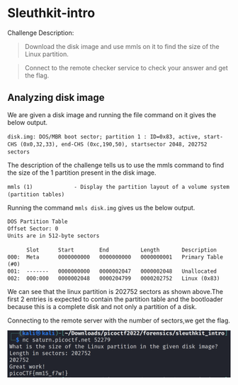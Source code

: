 # Sleuthkit-intro

Challenge Description:

> Download the disk image and use mmls on it to find the size of the Linux partition.

> Connect to the remote checker service to check your answer and get the flag.

## Analyzing disk image

We are given a disk image and running the file command on it gives the below output.

`disk.img: DOS/MBR boot sector; partition 1 : ID=0x83, active, start-CHS (0x0,32,33), end-CHS (0xc,190,50), startsector 2048, 202752 sectors`

The description of the challenge tells us to use the mmls command to find the size of the 1 partition present in the disk image.

`mmls (1)             - Display the partition layout of a volume system (partition tables)`

Running the command `mmls disk.img` gives us the below output.

```
DOS Partition Table
Offset Sector: 0
Units are in 512-byte sectors

      Slot      Start        End          Length       Description
000:  Meta      0000000000   0000000000   0000000001   Primary Table (#0)
001:  -------   0000000000   0000002047   0000002048   Unallocated
002:  000:000   0000002048   0000204799   0000202752   Linux (0x83)
```

We can see that the linux partition is 202752 sectors as shown above.The first 2 entries is expected to contain the partition table and the bootloader because this is a complete disk and not only a partition of a disk.

Connecting to the remote server with the number of sectors,we get the flag.

![flag output](flag_output.PNG)